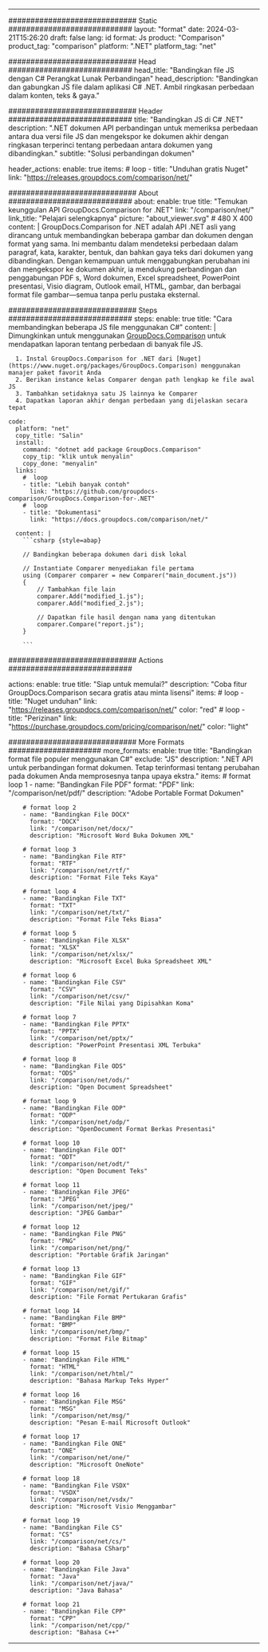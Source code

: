 
---
############################# Static ############################
layout: "format"
date:  2024-03-21T15:26:20
draft: false
lang: id
format: Js
product: "Comparison"
product_tag: "comparison"
platform: ".NET"
platform_tag: "net"

############################# Head ############################
head_title: "Bandingkan file JS dengan C# Perangkat Lunak Perbandingan"
head_description: "Bandingkan dan gabungkan JS file dalam aplikasi C# .NET. Ambil ringkasan perbedaan dalam konten, teks & gaya."

############################# Header ############################
title: "Bandingkan JS di C# .NET" 
description: ".NET dokumen API perbandingan untuk memeriksa perbedaan antara dua versi file JS dan mengekspor ke dokumen akhir dengan ringkasan terperinci tentang perbedaan antara dokumen yang dibandingkan."
subtitle: "Solusi perbandingan dokumen" 

header_actions:
  enable: true
  items:
    #  loop
    - title: "Unduhan gratis Nuget"
      link: "https://releases.groupdocs.com/comparison/net/"
      
############################# About ############################
about:
    enable: true
    title: "Temukan keunggulan API GroupDocs.Comparison for .NET"
    link: "/comparison/net/"
    link_title: "Pelajari selengkapnya"
    picture: "about_viewer.svg" # 480 X 400
    content: |
       GroupDocs.Comparison for .NET adalah API .NET asli yang dirancang untuk membandingkan beberapa gambar dan dokumen dengan format yang sama. Ini membantu dalam mendeteksi perbedaan dalam paragraf, kata, karakter, bentuk, dan bahkan gaya teks dari dokumen yang dibandingkan. Dengan kemampuan untuk menggabungkan perubahan ini dan mengekspor ke dokumen akhir, ia mendukung perbandingan dan penggabungan PDF s, Word dokumen, Excel spreadsheet, PowerPoint presentasi, Visio diagram, Outlook email, HTML, gambar, dan berbagai format file gambar—semua tanpa perlu pustaka eksternal.

############################# Steps ############################
steps:
    enable: true
    title: "Cara membandingkan beberapa JS file menggunakan C#"
    content: |
      Dimungkinkan untuk menggunakan [GroupDocs.Comparison](https://products.groupdocs.com/comparison/net/) untuk mendapatkan laporan tentang perbedaan di banyak file JS.
      
      1. Instal GroupDocs.Comparison for .NET dari [Nuget](https://www.nuget.org/packages/GroupDocs.Comparison) menggunakan manajer paket favorit Anda
      2. Berikan instance kelas Comparer dengan path lengkap ke file awal JS
      3. Tambahkan setidaknya satu JS lainnya ke Comparer
      4. Dapatkan laporan akhir dengan perbedaan yang dijelaskan secara tepat
   
    code:
      platform: "net"
      copy_title: "Salin"
      install:
        command: "dotnet add package GroupDocs.Comparison"
        copy_tip: "klik untuk menyalin"
        copy_done: "menyalin"
      links:
        #  loop
        - title: "Lebih banyak contoh"
          link: "https://github.com/groupdocs-comparison/GroupDocs.Comparison-for-.NET"
        #  loop
        - title: "Dokumentasi"
          link: "https://docs.groupdocs.com/comparison/net/"
          
      content: |
        ```csharp {style=abap}

        // Bandingkan beberapa dokumen dari disk lokal

        // Instantiate Comparer menyediakan file pertama
        using (Comparer comparer = new Comparer("main_document.js"))
        {
            // Tambahkan file lain
        	comparer.Add("modified_1.js");
            comparer.Add("modified_2.js");

            // Dapatkan file hasil dengan nama yang ditentukan
            comparer.Compare("report.js"); 
        }
        
        ```            

############################# Actions ############################

actions:
  enable: true
  title: "Siap untuk memulai?"
  description: "Coba fitur GroupDocs.Comparison secara gratis atau minta lisensi"
  items:
    #  loop
    - title: "Nuget unduhan"
      link: "https://releases.groupdocs.com/comparison/net/"
      color: "red"
        #  loop
    - title: "Perizinan"
      link: "https://purchase.groupdocs.com/pricing/comparison/net/"
      color: "light"


############################# More Formats #####################
more_formats:
    enable: true
    title: "Bandingkan format file populer menggunakan C#"
    exclude: "JS"
    description: ".NET API untuk perbandingan format dokumen. Tetap terinformasi tentang perubahan pada dokumen Anda memprosesnya tanpa upaya ekstra."
    items: 
        # format loop 1
        - name: "Bandingkan File PDF"
          format: "PDF"
          link: "/comparison/net/pdf/"
          description: "Adobe Portable Format Dokumen"

        # format loop 2
        - name: "Bandingkan File DOCX"
          format: "DOCX"
          link: "/comparison/net/docx/"
          description: "Microsoft Word Buka Dokumen XML"

        # format loop 3
        - name: "Bandingkan File RTF"
          format: "RTF"
          link: "/comparison/net/rtf/"
          description: "Format File Teks Kaya"

        # format loop 4
        - name: "Bandingkan File TXT"
          format: "TXT"
          link: "/comparison/net/txt/"
          description: "Format File Teks Biasa"

        # format loop 5
        - name: "Bandingkan File XLSX"
          format: "XLSX"
          link: "/comparison/net/xlsx/"
          description: "Microsoft Excel Buka Spreadsheet XML"

        # format loop 6
        - name: "Bandingkan File CSV"
          format: "CSV"
          link: "/comparison/net/csv/"
          description: "File Nilai yang Dipisahkan Koma"

        # format loop 7
        - name: "Bandingkan File PPTX"
          format: "PPTX"
          link: "/comparison/net/pptx/"
          description: "PowerPoint Presentasi XML Terbuka"

        # format loop 8
        - name: "Bandingkan File ODS"
          format: "ODS"
          link: "/comparison/net/ods/"
          description: "Open Document Spreadsheet"

        # format loop 9
        - name: "Bandingkan File ODP"
          format: "ODP"
          link: "/comparison/net/odp/"
          description: "OpenDocument Format Berkas Presentasi"

        # format loop 10
        - name: "Bandingkan File ODT"
          format: "ODT"
          link: "/comparison/net/odt/"
          description: "Open Document Teks"

        # format loop 11
        - name: "Bandingkan File JPEG"
          format: "JPEG"
          link: "/comparison/net/jpeg/"
          description: "JPEG Gambar"

        # format loop 12
        - name: "Bandingkan File PNG"
          format: "PNG"
          link: "/comparison/net/png/"
          description: "Portable Grafik Jaringan"

        # format loop 13
        - name: "Bandingkan File GIF"
          format: "GIF"
          link: "/comparison/net/gif/"
          description: "File Format Pertukaran Grafis"

        # format loop 14
        - name: "Bandingkan File BMP"
          format: "BMP"
          link: "/comparison/net/bmp/"
          description: "Format File Bitmap"

        # format loop 15
        - name: "Bandingkan File HTML"
          format: "HTML"
          link: "/comparison/net/html/"
          description: "Bahasa Markup Teks Hyper"

        # format loop 16
        - name: "Bandingkan File MSG"
          format: "MSG"
          link: "/comparison/net/msg/"
          description: "Pesan E-mail Microsoft Outlook"

        # format loop 17
        - name: "Bandingkan File ONE"
          format: "ONE"
          link: "/comparison/net/one/"
          description: "Microsoft OneNote"

        # format loop 18
        - name: "Bandingkan File VSDX"
          format: "VSDX"
          link: "/comparison/net/vsdx/"
          description: "Microsoft Visio Menggambar"

        # format loop 19
        - name: "Bandingkan File CS"
          format: "CS"
          link: "/comparison/net/cs/"
          description: "Bahasa CSharp"

        # format loop 20
        - name: "Bandingkan File Java"
          format: "Java"
          link: "/comparison/net/java/"
          description: "Java Bahasa"
          
        # format loop 21
        - name: "Bandingkan File CPP"
          format: "CPP"
          link: "/comparison/net/cpp/"
          description: "Bahasa C++"
---